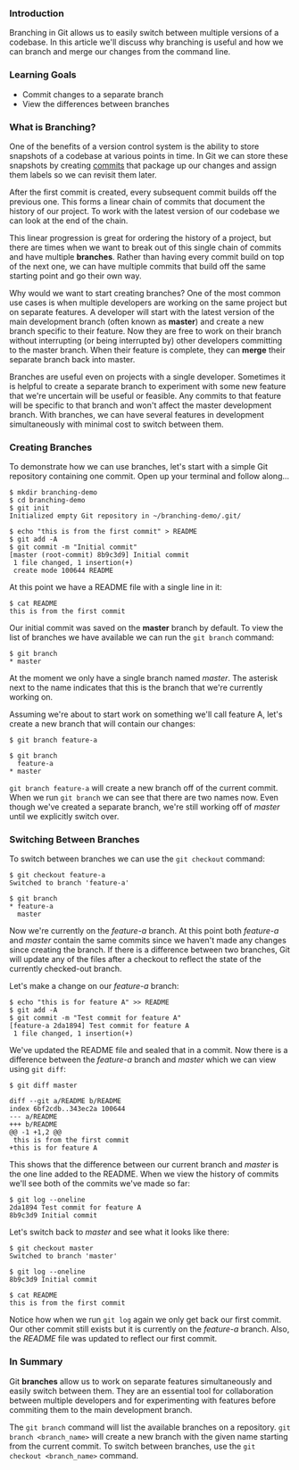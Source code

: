 ### Introduction

Branching in Git allows us to easily switch between multiple versions of a codebase. In this article we'll discuss why branching is useful and how we can branch and merge our changes from the command line.

### Learning Goals

* Commit changes to a separate branch
* View the differences between branches

### What is Branching?

One of the benefits of a version control system is the ability to store snapshots of a codebase at various points in time. In Git we can store these snapshots by creating [commits](/lessons/git-commit) that package up our changes and assign them labels so we can revisit them later.

After the first commit is created, every subsequent commit builds off the previous one. This forms a linear chain of commits that document the history of our project. To work with the latest version of our codebase we can look at the end of the chain.

This linear progression is great for ordering the history of a project, but there are times when we want to break out of this single chain of commits and have multiple **branches**. Rather than having every commit build on top of the next one, we can have multiple commits that build off the same starting point and go their own way.

Why would we want to start creating branches? One of the most common use cases is when multiple developers are working on the same project but on separate features. A developer will start with the latest version of the main development branch (often known as **master**) and create a new branch specific to their feature. Now they are free to work on their branch without interrupting (or being interrupted by) other developers committing to the master branch. When their feature is complete, they can **merge** their separate branch back into master.

Branches are useful even on projects with a single developer. Sometimes it is helpful to create a separate branch to experiment with some new feature that we're uncertain will be useful or feasible. Any commits to that feature will be specific to that branch and won't affect the master development branch. With branches, we can have several features in development simultaneously with minimal cost to switch between them.

### Creating Branches

To demonstrate how we can use branches, let's start with a simple Git repository containing one commit. Open up your terminal and follow along...

```no-highlight
$ mkdir branching-demo
$ cd branching-demo
$ git init
Initialized empty Git repository in ~/branching-demo/.git/

$ echo "this is from the first commit" > README
$ git add -A
$ git commit -m "Initial commit"
[master (root-commit) 8b9c3d9] Initial commit
 1 file changed, 1 insertion(+)
 create mode 100644 README
```

At this point we have a README file with a single line in it:

```no-highlight
$ cat README
this is from the first commit
```

Our initial commit was saved on the **master** branch by default. To view the list of branches we have available we can run the `git branch` command:

```no-highlight
$ git branch
* master
```

At the moment we only have a single branch named *master*. The asterisk next to the name indicates that this is the branch that we're currently working on.

Assuming we're about to start work on something we'll call feature A, let's create a new branch that will contain our changes:

```no-highlight
$ git branch feature-a

$ git branch
  feature-a
* master
```

`git branch feature-a` will create a new branch off of the current commit. When we run `git branch` we can see that there are two names now. Even though we've created a separate branch, we're still working off of *master* until we explicitly switch over.

### Switching Between Branches

To switch between branches we can use the `git checkout` command:

```no-highlight
$ git checkout feature-a
Switched to branch 'feature-a'

$ git branch
* feature-a
  master
```

Now we're currently on the *feature-a* branch. At this point both *feature-a* and *master* contain the same commits since we haven't made any changes since creating the branch. If there is a difference between two branches, Git will update any of the files after a checkout to reflect the state of the currently checked-out branch.

Let's make a change on our *feature-a* branch:

```no-highlight
$ echo "this is for feature A" >> README
$ git add -A
$ git commit -m "Test commit for feature A"
[feature-a 2da1894] Test commit for feature A
 1 file changed, 1 insertion(+)
```

We've updated the README file and sealed that in a commit. Now there is a difference between the *feature-a* branch and *master* which we can view using `git diff`:

```no-highlight
$ git diff master

diff --git a/README b/README
index 6bf2cdb..343ec2a 100644
--- a/README
+++ b/README
@@ -1 +1,2 @@
 this is from the first commit
+this is for feature A
```

This shows that the difference between our current branch and *master* is the one line added to the README. When we view the history of commits we'll see both of the commits we've made so far:

```no-highlight
$ git log --oneline
2da1894 Test commit for feature A
8b9c3d9 Initial commit
```

Let's switch back to *master* and see what it looks like there:

```no-highlight
$ git checkout master
Switched to branch 'master'

$ git log --oneline
8b9c3d9 Initial commit

$ cat README
this is from the first commit
```

Notice how when we run `git log` again we only get back our first commit. Our other commit still exists but it is currently on the *feature-a* branch. Also, the *README* file was updated to reflect our first commit.

### In Summary

Git **branches** allow us to work on separate features simultaneously and easily switch between them. They are an essential tool for collaboration between multiple developers and for experimenting with features before commiting them to the main development branch.

The `git branch` command will list the available branches on a repository. `git branch <branch_name>` will create a new branch with the given name starting from the current commit. To switch between branches, use the `git checkout <branch_name>` command.
